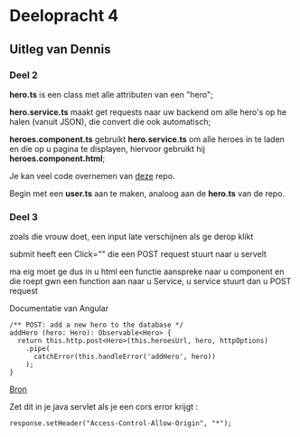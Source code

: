 # Deelopracht 4

## Uitleg van Dennis

### Deel 2

**hero.ts** is een class met alle attributen van een "hero"; 

**hero.service.ts** maakt get requests naar uw backend om alle hero's op he halen (vanuit JSON), die convert die ook automatisch; 

**heroes.component.ts** gebruikt **hero.service.ts** om alle heroes in te laden en die op u pagina te displayen, hiervoor gebruikt hij **heroes.component.html**;



Je kan veel code overnemen van [deze](https://github.com/UCLLWebontwikkeling4/Demo10_Angular_LectorExample_FrontEndAsync_V9) repo.

Begin met een **user.ts** aan te maken, analoog aan de **hero.ts** van de repo.



### Deel 3

zoals die vrouw doet, een input late verschijnen als ge derop klikt

submit heeft een Click="<Function>" die een POST request stuurt naar u servelt

ma eig moet ge dus in u html een functie aanspreke naar u component en die roept gwn een function aan naar u Service, u service stuurt dan u POST request

Documentatie van Angular

```
/** POST: add a new hero to the database */
addHero (hero: Hero): Observable<Hero> {
  return this.http.post<Hero>(this.heroesUrl, hero, httpOptions)
    .pipe(
      catchError(this.handleError('addHero', hero))
    );
}
```

 [Bron](https://angular.io/guide/http#making-a-post-request)



Zet dit in je java servlet als je een cors error krijgt :

```
response.setHeader("Access-Control-Allow-Origin", "*");
```

